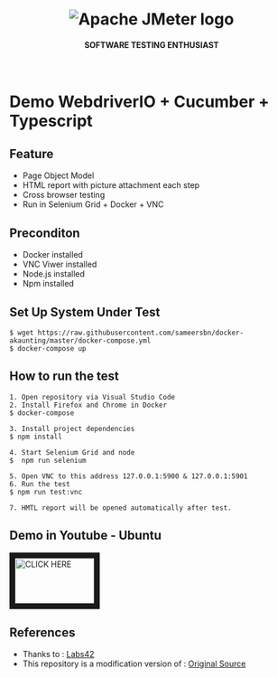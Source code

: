 <h1 align="center"><img src="https://user-images.githubusercontent.com/26521948/72658109-63a1d400-39e7-11ea-9667-c652586b4508.png" alt="Apache JMeter logo" /></h1>
<h4 align="center">SOFTWARE TESTING ENTHUSIAST</h4>
<br>

# Demo WebdriverIO + Cucumber + Typescript

## Feature
- Page Object Model
- HTML report with picture attachment each step
- Cross browser testing
- Run in Selenium Grid + Docker + VNC

## Preconditon
- Docker installed
- VNC Viwer installed
- Node.js installed
- Npm installed

## Set Up System Under Test
```
$ wget https://raw.githubusercontent.com/sameersbn/docker-akaunting/master/docker-compose.yml
$ docker-compose up
```
## How to run the test
```
1. Open repository via Visual Studio Code
2. Install Firefox and Chrome in Docker
$ docker-compose

3. Install project dependencies
$ npm install

4. Start Selenium Grid and node
$  npm run selenium

5. Open VNC to this address 127.0.0.1:5900 & 127.0.0.1:5901
6. Run the test
$ npm run test:vnc

7. HMTL report will be opened automatically after test.

```


## Demo in Youtube - Ubuntu
   <a href="https://www.youtube.com/watch?v=PO3JFb0mRvY" target="_blank"><img src="https://user-images.githubusercontent.com/26521948/72658109-63a1d400-39e7-11ea-9667-c652586b4508.png" 
   alt="CLICK HERE" width="140" height="80" border="10" /></a>



## References
- Thanks to : [Labs42](https://medium.com/labs42/web-automation-for-every-project-44fba3a7093b)
- This repository is a modification version of : [Original Source](https://github.com/labs42io/web-automation)
